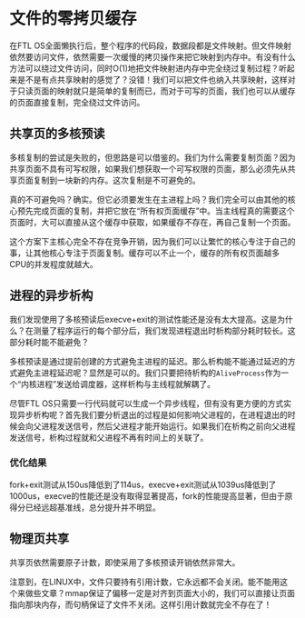 # 文件的零拷贝缓存

在FTL OS全面懒执行后，整个程序的代码段，数据段都是文件映射。但文件映射依然要访问文件，依然需要一次缓慢的拷贝操作来把它映射到内存中。有没有什么方法可以绕过文件访问，同时O(1)地把文件映射进内存中完全绕过复制过程？听起来是不是有点共享映射的感觉了？没错！我们可以把文件也纳入共享映射，这样对于只读页面的映射就只是简单的复制而已，而对于可写的页面，我们也可以从缓存的页面直接复制，完全绕过文件访问。

## 共享页的多核预读

多核复制的尝试是失败的，但思路是可以借鉴的。我们为什么需要复制页面？因为共享页面不具有可写权限，如果我们想获取一个可写权限的页面，那么必须先从共享页面复制到一块新的内存。这次复制是不可避免的。

真的不可避免吗？确实。但它必须要发生在主进程上吗？我们完全可以由其他的核心预先完成页面的复制，并把它放在“所有权页面缓存”中。当主线程真的需要这个页面时，大可以直接从这个缓存中获取，如果缓存不存在，再自己复制一个页面。

这个方案下主核心完全不存在竞争开销，因为我们可以让繁忙的核心专注于自己的事，让其他核心专注于页面复制。缓存可以不止一个，缓存的所有权页面越多CPU的并发程度就越大。

## 进程的异步析构

我们发现使用了多核预读后execve+exit的测试性能还是没有太大提高。这是为什么？在测量了程序运行的每个部分后，我们发现进程退出时析构部分耗时较长。这部分耗时能不能避免？

多核预读是通过提前创建的方式避免主进程的延迟。那么析构能不能通过延迟的方式避免主进程延迟呢？显然是可以的。我们只要把待析构的`AliveProcess`作为一个“内核进程”发送给调度器，这样析构与主线程就解耦了。

尽管FTL OS只需要一行代码就可以生成一个异步线程，但有没有更方便的方式实现异步析构呢？首先我们要分析退出的过程是如何影响父进程的，在进程退出的时候会向父进程发送信号，然后父进程才能开始运行。如果我们在析构之前向父进程发送信号，析构过程就和父进程不再有时间上的关联了。

### 优化结果

fork+exit测试从150us降低到了114us，execve+exit测试从1039us降低到了1000us，execve的性能还是没有取得显著提高，fork的性能提高显著，但由于原得分已经远超基准线，总分提升并不明显。

## 物理页共享

共享页依然需要原子计数，即使采用了多核预读开销依然非常大。

注意到，在LINUX中，文件只要持有引用计数，它永远都不会关闭。能不能用这个来做些文章？mmap保证了偏移一定是对齐到页面大小的，我们可以直接让页面指向那块内存，而句柄保证了文件不关闭。这样引用计数就完全不存在了！